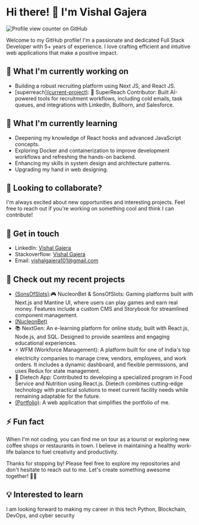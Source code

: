 # Hi there! 👋 I'm Vishal Gajera
![Profile view counter on GitHub](https://komarev.com/ghpvc/?username=devVishalGajera)

Welcome to my GitHub profile! I'm a passionate and dedicated Full Stack Developer with 5+ years of experience. I love crafting efficient and intuitive web applications that make a positive impact.

## 🔭 What I'm currently working on
- Building a robust recruiting platform using Next JS, and React JS.
- [superreach][(current-project)](https://superreach.com/): 🤖 SuperReach Contributor: Built AI-powered tools for recruitment workflows, including cold emails, task queues, and integrations with LinkedIn, Bullhorn, and Salesforce. 

## 🌱 What I'm currently learning
- Deepening my knowledge of React hooks and advanced JavaScript concepts.
- Exploring Docker and containerization to improve development workflows and refreshing the hands-on backend.
- Enhancing my skills in system design and architecture patterns.
- Upgrading my hand in web designing.

## 👯 Looking to collaborate?
I'm always excited about new opportunities and interesting projects. Feel free to reach out if you're working on something cool and think I can contribute!

## 💬 Get in touch
- LinkedIn: [Vishal Gajera](https://www.linkedin.com/in/vishal-gajera-3b51b0208)
- Stackoverflow: [Vishal Gajera](https://stackoverflow.com/users/21631269/vishal-gajera?tab=profile)
- Email: vishalgajera101@gmail.com

## 📝 Check out my recent projects
- [(SonsOfSlots)](https://sonsofslots.com/):🎮 NucleonBet & SonsOfSlots: Gaming platforms built with Next.js and Mantine UI, where users can play games and earn real money. Features include a custom CMS and Storybook for streamlined component management.
- [(NucleonBet)](https://nucleonbet.com/)
- 📚 NextGen: An e-learning platform for online study, built with React.js, Node.js, and SQL. Designed to provide seamless and engaging educational experiences.
- ⚡ WFM (Workforce Management): A platform built for one of India's top electricity companies to manage crew, vendors, employees, and work orders. It includes a dynamic dashboard, and flexible permissions, and uses Redux for state management.
- 🍴 Dietech App: Contributed to developing a specialized program in Food Service and Nutrition using React.js. Dietech combines cutting-edge technology with practical solutions to meet current facility needs while remaining adaptable for the future.
- [(Portfolio)](https://vishal-potfolio.vercel.app/): A web application that simplifies the portfolio of me.

## ⚡ Fun fact
When I'm not coding, you can find me on tour as a tourist or exploring new coffee shops or restaurants in town. I believe in maintaining a healthy work-life balance to fuel creativity and productivity.

Thanks for stopping by! Please feel free to explore my repositories and don't hesitate to reach out to me. Let's create something awesome together! 🚀✨

## 💡 Interested to learn
I am looking forward to making my career in this tech Python, Blockchain, DevOps, and cyber security
